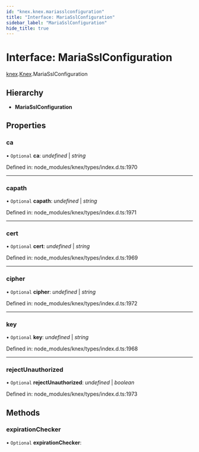 ```yaml
---
id: "knex.knex.mariasslconfiguration"
title: "Interface: MariaSslConfiguration"
sidebar_label: "MariaSslConfiguration"
hide_title: true
---
```


# Interface: MariaSslConfiguration

[knex](../modules/knex.md).[Knex](../modules/knex.knex-1.md).MariaSslConfiguration

## Hierarchy

* **MariaSslConfiguration**

## Properties

### ca

• `Optional` **ca**: *undefined* \| *string*

Defined in: node_modules/knex/types/index.d.ts:1970

___

### capath

• `Optional` **capath**: *undefined* \| *string*

Defined in: node_modules/knex/types/index.d.ts:1971

___

### cert

• `Optional` **cert**: *undefined* \| *string*

Defined in: node_modules/knex/types/index.d.ts:1969

___

### cipher

• `Optional` **cipher**: *undefined* \| *string*

Defined in: node_modules/knex/types/index.d.ts:1972

___

### key

• `Optional` **key**: *undefined* \| *string*

Defined in: node_modules/knex/types/index.d.ts:1968

___

### rejectUnauthorized

• `Optional` **rejectUnauthorized**: *undefined* \| *boolean*

Defined in: node_modules/knex/types/index.d.ts:1973

## Methods

### expirationChecker

• `Optional` **expirationChecker**:
